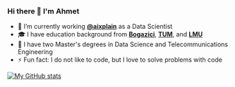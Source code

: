 ### Hi there 👋  I'm Ahmet

<!--
**ahmetgunduz/ahmetgunduz** is a ✨ _special_ ✨ repository because its `README.md` (this file) appears on your GitHub profile.

Here are some ideas to get you started:

- 🔭 I’m currently working on ...
- 🌱 I’m currently learning ...
- 👯 I’m looking to collaborate on ...
- 🤔 I’m looking for help with ...
- 💬 Ask me about ...
- 📫 How to reach me: ...
- 😄 Pronouns: ...
- ⚡ Fun fact: ...
-->

- 🔭 I’m currently working [**@aixplain**](https://aixplain.com) as a Data Scientist
- 🎓 I have education background from [**Bogazici**](https://www.boun.edu.tr/en), [**TUM**](https://www.tum.de/en/), and [**LMU**](https://www.lmu.de/en/)
- 📜 I have two Master's degrees in Data Science and Telecommunications Engineering
- ⚡ Fun fact: I do not like to code, but I love to solve problems with code


[![My GitHub stats](https://github-readme-stats.vercel.app/api?username=ahmetgunduz&count_private=true&show_icons=true&theme=radical)](https://github.com/anuraghazra/github-readme-stats)
